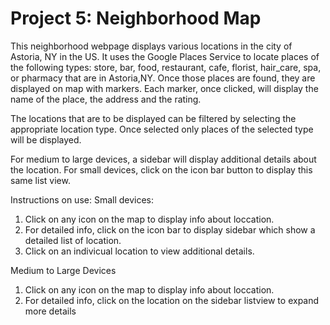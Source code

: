 Project 5:  Neighborhood Map
===============================

This neighborhood webpage displays various locations in the city of Astoria, NY in the US.  It uses the Google Places Service to locate places of the following types: store, bar, food, restaurant, cafe, florist, hair_care, spa, or pharmacy that are in Astoria,NY.  Once those places are found, they are displayed on map with markers.  Each marker, once clicked, will display the name of the place, the address and the rating.

The locations that are to be displayed can be filtered by selecting the appropriate location type.  Once selected only places of the selected type will be displayed.

For medium to large devices, a sidebar will display additional details about the location.  For small devices, click on the icon bar button to display this same list view.

Instructions on use:
Small devices:
1. Click on any icon on the map to display info about loccation.
2. For detailed info, click on the icon bar to display sidebar which show a detailed list of location.
2.  Click on an indivicual location to view additional details.

Medium to Large Devices
1. Click on any icon on the map to display info about loccation.
2. For detailed info, click on the location on the sidebar listview to expand more details
